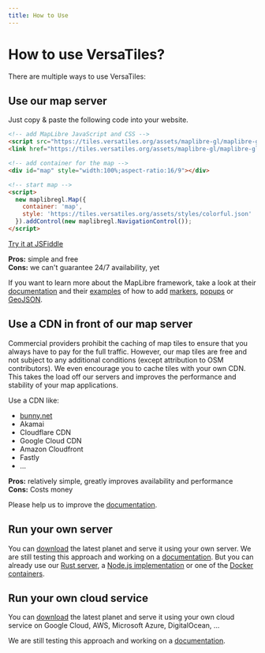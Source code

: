 ```yaml
---
title: How to Use
---
```


# How to use VersaTiles?

There are multiple ways to use VersaTiles:

## Use our map server

Just copy & paste the following code into your website.

```html
<!-- add MapLibre JavaScript and CSS -->
<script src="https://tiles.versatiles.org/assets/maplibre-gl/maplibre-gl.js"></script>
<link href="https://tiles.versatiles.org/assets/maplibre-gl/maplibre-gl.css" rel="stylesheet" />

<!-- add container for the map -->
<div id="map" style="width:100%;aspect-ratio:16/9"></div>

<!-- start map -->
<script>
  new maplibregl.Map({
    container: 'map',
    style: 'https://tiles.versatiles.org/assets/styles/colorful.json'
  }).addControl(new maplibregl.NavigationControl());
</script>
```

[Try it at JSFiddle](https://jsfiddle.net/2hLenq3b/)

**Pros:** simple and free  
**Cons:** we can't guarantee 24/7 availability, yet

If you want to learn more about the MapLibre framework, take a look at their [documentation](https://maplibre.org/maplibre-gl-js/docs/) and their [examples](https://maplibre.org/maplibre-gl-js/docs/examples/) of how to add [markers](https://maplibre.org/maplibre-gl-js/docs/examples/add-a-marker/), [popups](https://maplibre.org/maplibre-gl-js/docs/examples/set-popup/) or [GeoJSON](https://maplibre.org/maplibre-gl-js/docs/examples/geojson-polygon/).

## Use a CDN in front of our map server

Commercial providers prohibit the caching of map tiles to ensure that you always have to pay for the full traffic. However, our map tiles are free and not subject to any additional conditions (except attribution to OSM contributors).
We even encourage you to cache tiles with your own CDN. This takes the load off our servers and improves the performance and stability of your map applications.

Use a CDN like:

- [bunny.net](https://bunny.net/)
- Akamai
- Cloudflare CDN
- Google Cloud CDN
- Amazon Cloudfront
- Fastly
- …

**Pros:** relatively simple, greatly improves availability and performance  
**Cons:** Costs money

Please help us to improve the [documentation](https://github.com/versatiles-org/versatiles-documentation).

## Run your own server

You can [download](https://download.versatiles.org/) the latest planet and serve it using your own server. We are still testing this approach and working on a [documentation](https://github.com/versatiles-org/versatiles-documentation). But you can already use our [Rust server](https://github.com/versatiles-org/versatiles-rs), a [Node.js implementation](https://github.com/versatiles-org/node-versatiles) or one of the [Docker containers](https://github.com/versatiles-org/versatiles-docker).

## Run your own cloud service

You can [download](https://download.versatiles.org/) the latest planet and serve it using your own cloud service on Google Cloud, AWS, Microsoft Azure, DigitalOcean, …

We are still testing this approach and working on a [documentation](https://github.com/versatiles-org/versatiles-documentation).
